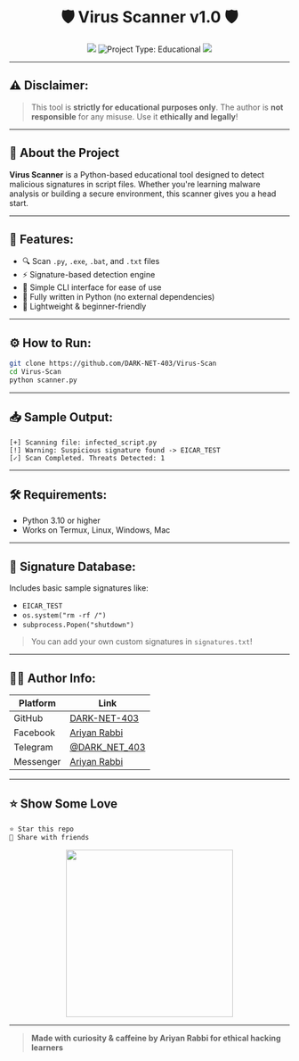 
<h1 align="center">🛡️ Virus Scanner v1.0 🛡️</h1>
<p align="center">
  <img src="https://img.shields.io/badge/Python-3.10+-blue?style=for-the-badge&logo=python" />
  <img src="https://img.shields.io/badge/Project_Type-Educational-green?style=for-the-badge&logo=book" alt="Project Type: Educational"/>
  <img src="https://img.shields.io/badge/Status-Active-brightgreen?style=for-the-badge&logo=github" />
</p>

---

## ⚠️ Disclaimer:
> This tool is **strictly for educational purposes only**. The author is **not responsible** for any misuse. Use it **ethically and legally**!

---

## 🧠 About the Project

**Virus Scanner** is a Python-based educational tool designed to detect malicious signatures in script files. Whether you're learning malware analysis or building a secure environment, this scanner gives you a head start.

---

## 🚀 Features:
- 🔍 Scan `.py`, `.exe`, `.bat`, and `.txt` files
- ⚡ Signature-based detection engine
- 📜 Simple CLI interface for ease of use
- 🧠 Fully written in Python (no external dependencies)
- 📂 Lightweight & beginner-friendly

---

## ⚙️ How to Run:

```bash
git clone https://github.com/DARK-NET-403/Virus-Scan
cd Virus-Scan
python scanner.py
```

---

## 📥 Sample Output:
```
[+] Scanning file: infected_script.py
[!] Warning: Suspicious signature found -> EICAR_TEST
[✓] Scan Completed. Threats Detected: 1
```

---

## 🛠️ Requirements:
- Python 3.10 or higher
- Works on Termux, Linux, Windows, Mac

---

## 🧪 Signature Database:
Includes basic sample signatures like:
- `EICAR_TEST`
- `os.system("rm -rf /")`
- `subprocess.Popen("shutdown")`

> You can add your own custom signatures in `signatures.txt`!

---

## 👨‍💻 Author Info:

| Platform | Link |
|----------|------|
| GitHub   | [DARK-NET-403](https://github.com/DARK-NET-403) |
| Facebook | [Ariyan Rabbi](https://www.facebook.com/share/1FiCkCecyD/) |
| Telegram | [@DARK_NET_403](https://t.me/DARK_NET_403) |
| Messenger| [Ariyan Rabbi](https://m.me/DARK.NET.403) |

---

## ⭐ Show Some Love

```bash
⭐ Star this repo
🔁 Share with friends
```

<p align="center">
  <img src="https://media.tenor.com/2uyENRmiUt0AAAAC/coding.gif" width="300px" />
</p>

---

> **Made with curiosity & caffeine by Ariyan Rabbi for ethical hacking learners**
